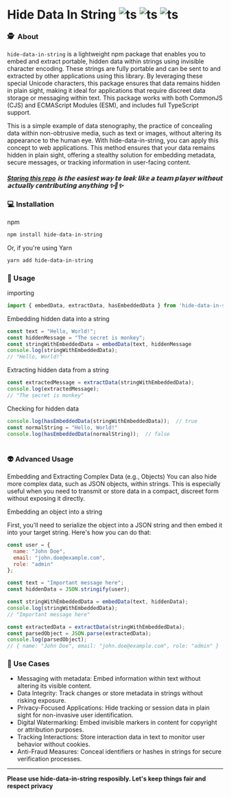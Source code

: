 # Hide Data In String⁠ ![ts](https://flat.badgen.net/badge/-/TypeScript?icon=typescript&label&labelColor=blue&color=555555) ![ts](https://flat.badgen.net/badge/version/0.0.5?labelColor=green&color=555555)  ![ts](https://flat.badgen.net/badge/dependecies/0?labelColor=blue&color=555555)

### 🕵 ️ About 
`hide-data-in-string` is a lightweight npm package that enables you to embed and extract portable, hidden data within strings using invisible character encoding. 
These strings are fully portable and can be sent to and extracted by other applications using this library.
By leveraging these special Unicode characters, this package ensures that data remains hidden in plain sight, making it ideal for applications that require discreet data storage or messaging within text. 
This package works with both CommonJS (CJS) and ECMAScript Modules (ESM), and includes full TypeScript support.

This is a simple example of data stenography, the practice of concealing data within non-obtrusive media, such as text or images, without altering its appearance to the human eye. With hide-data-in-string, you can apply this concept to web applications. This method ensures that your data remains hidden in plain sight, offering a stealthy solution for embedding metadata, secure messages, or tracking information in user-facing content.

##### [Staring this repo](https://github.com/SamSeabourn/hide-data-in-string) 𝕚𝕤 𝕥𝕙𝕖 𝕖𝕒𝕤𝕚𝕖𝕤𝕥 𝕨𝕒𝕪 𝕥𝕠 𝕝𝕠𝕠𝕜 𝕝𝕚𝕜𝕖 𝕒 𝕥𝕖𝕒𝕞 𝕡𝕝𝕒𝕪𝕖𝕣 𝕨𝕚𝕥𝕙𝕠𝕦𝕥 𝕒𝕔𝕥𝕦𝕒𝕝𝕝𝕪 𝕔𝕠𝕟𝕥𝕣𝕚𝕓𝕦𝕥𝕚𝕟𝕘 𝕒𝕟𝕪𝕥𝕙𝕚𝕟𝕘 ✨🧠✨ 


### 💻 Installation 
npm
```bash
npm install hide-data-in-string
```
Or, if you're using Yarn
```bash
yarn add hide-data-in-string
```

### 🚢 Usage
importing
```javascript
import { embedData, extractData, hasEmbeddedData } from 'hide-data-in-string';
```
Embedding hidden data into a string
```javascript
const text = "Hello, World!";
const hiddenMessage = "The secret is monkey";
const stringWithEmbeddedData = embedData(text, hiddenMessage
console.log(stringWithEmbeddedData);
// "Hello, World!"
```
Extracting hidden data from a string
```javascript
const extractedMessage = extractData(stringWithEmbeddedData);
console.log(extractedMessage);
// "The secret is monkey"
```
Checking for hidden data
```javascript
console.log(hasEmbeddedData(stringWithEmbeddedData));  // true
const normalString = "Hello, World!"
console.log(hasEmbeddedData(normalString));  // false
```
#
### 👽 Advanced Usage
Embedding and Extracting Complex Data (e.g., Objects)
You can also hide more complex data, such as JSON objects, within strings. This is especially useful when you need to transmit or store data in a compact, discreet form without exposing it directly.

Embedding an object into a string

First, you'll need to serialize the object into a JSON string and then embed it into your target string. Here's how you can do that:
```javascript
const user = {
  name: "John Doe",
  email: "john.doe@example.com",
  role: "admin"
};

const text = "Important message here";
const hiddenData = JSON.stringify(user);  

const stringWithEmbeddedData = embedData(text, hiddenData);
console.log(stringWithEmbeddedData);
// "Important message here"

const extractedData = extractData(stringWithEmbeddedData);
const parsedObject = JSON.parse(extractedData);
console.log(parsedObject);
// { name: "John Doe", email: "john.doe@example.com", role: "admin" }
```

### 🚀 Use Cases
- Messaging with metadata: Embed information within text without altering its visible content.
- Data Integrity: Track changes or store metadata in strings without risking exposure.
- Privacy-Focused Applications: Hide tracking or session data in plain sight for non-invasive user identification.
- Digital Watermarking: Embed invisible markers in content for copyright or attribution purposes.
- Tracking Interactions: Store interaction data in text to monitor user behavior without cookies.
- Anti-Fraud Measures: Conceal identifiers or hashes in strings for secure verification processes.
___

**Please use hide-data-in-string resposibly. Let's keep things fair and respect privacy**





